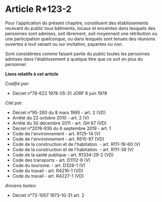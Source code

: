 # Article R*123-2

Pour l'application du présent chapitre, constituent des établissements recevant du public tous bâtiments, locaux et enceintes
dans lesquels des personnes sont admises, soit librement, soit moyennant une rétribution ou une participation quelconque, ou
dans lesquels sont tenues des réunions ouvertes à tout venant ou sur invitation, payantes ou non. 

Sont considérées comme faisant partie du public toutes les personnes admises dans l'établissement à quelque titre que ce soit
en plus du personnel.

**Liens relatifs à cet article**

_Codifié par_:

  - Décret n°78-622 1978-05-31 JORF 8 juin 1978

_Cité par_:

  - Décret n°95-260 du 8 mars 1995 - art. 2 (VD)
  - Arrêté du 22 octobre 2010 - art. 2 (V)
  - Arrêté du 30 décembre 2011 - art. GH 67 (VD)
  - Décret n°2019-936 du 6 septembre 2019 - art. 1
  - Code de l'environnement - art. R125-14 (V)
  - Code de l'environnement - art. R515-97 (VD)
  - Code de la construction et de l'habitation. - art. R111-19-60 (V)
  - Code de la construction et de l'habitation. - art. R111-38 (V)
  - Code de la santé publique - art. R1334-29-2 (VD)
  - Code des transports - art. D1112-8 (V)
  - Code du tourisme. - art. D326-1 (V)
  - Code du travail - art. R4216-1 (VD)
  - Code du travail - art. R4227-1 (VD)

_Anciens textes_:

  - Décret n°73-1007 1973-10-31 art. 2
